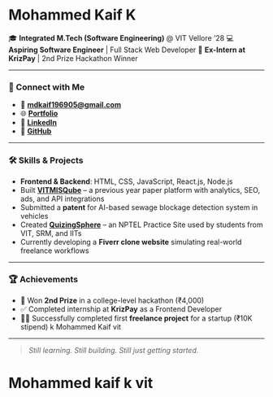 
# Mohammed Kaif K

🎓 **Integrated M.Tech (Software Engineering)** @ VIT Vellore ’28
💻 **Aspiring Software Engineer** | Full Stack Web Developer
💼 **Ex-Intern at KrizPay** | 2nd Prize Hackathon Winner

---

### 🔗 Connect with Me

* 📧 **[mdkaif196905@gmail.com](mailto:mdkaif196905@gmail.com)**
* 🌐 **[Portfolio](https://mohammedkaifk-portfolio.netlify.app/)**
* 💼 **[LinkedIn](https://www.linkedin.com/in/k-mohammed-kaif-62510728b/)**
* 🐙 **[GitHub](https://github.com/MdKaif123-art)**

---

### 🛠️ Skills & Projects

* **Frontend & Backend**: HTML, CSS, JavaScript, React.js, Node.js
* Built **[VITMISQube](https://vitmisqube.netlify.app/)** – a previous year paper platform with analytics, SEO, ads, and API integrations
* Submitted a **patent** for AI-based sewage blockage detection system in vehicles
* Created **[QuizingSphere](https://quizingsphere.netlify.app/)** – an NPTEL Practice Site used by students from VIT, SRM, and IITs
* Currently developing a **Fiverr clone website** simulating real-world freelance workflows

---

### 🏆 Achievements

* 🥈 Won **2nd Prize** in a college-level hackathon (₹4,000)
* ✅ Completed internship at **KrizPay** as a Frontend Developer
* 🧑‍💻 Successfully completed first **freelance project** for a startup (₹10K stipend)
k Mohammed Kaif vit

---

> *Still learning. Still building. Still just getting started.*
# Mohammed kaif k vit
